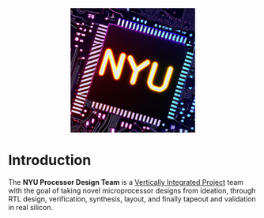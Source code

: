 <img src="logo.png" width="50%" style="margin-left: auto; margin-right: auto; display: block;" />

# Introduction

The **NYU Processor Design Team** is a [Vertically Integrated Project](https://engineering.nyu.edu/research-innovation/student-research/vertically-integrated-projects)
team with the goal of taking novel microprocessor designs from ideation, through
RTL design, verification, synthesis, layout, and finally tapeout and validation
in real silicon.
